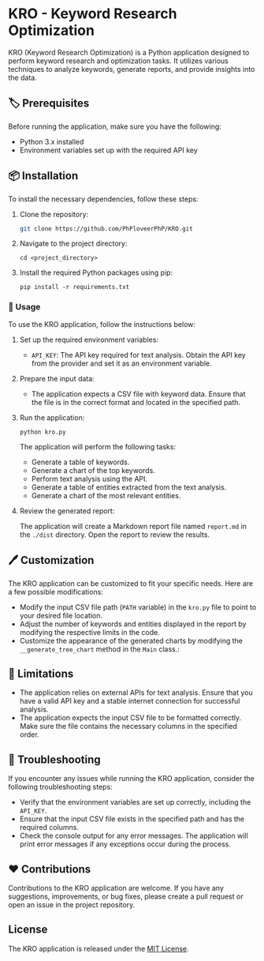 # KRO - Keyword Research Optimization

KRO (Keyword Research Optimization) is a Python application designed to perform keyword research and optimization tasks. It utilizes various techniques to analyze keywords, generate reports, and provide insights into the data.

## :label: Prerequisites

Before running the application, make sure you have the following:

- Python 3.x installed
- Environment variables set up with the required API key

## :package: Installation

To install the necessary dependencies, follow these steps:

1. Clone the repository:

   ```bash
   git clone https://github.com/PhPloveerPhP/KRO.git

2. Navigate to the project directory:

    ```
    cd <project_directory>
    ```

3. Install the required Python packages using pip:

   ```
   pip install -r requirements.txt
   ```

### 📄 Usage

To use the KRO application, follow the instructions below:

1. Set up the required environment variables:

   - `API_KEY`: The API key required for text analysis. Obtain the API key from the provider and set it as an environment variable.

2. Prepare the input data:

   - The application expects a CSV file with keyword data. Ensure that the file is in the correct format and located in the specified path.

3. Run the application:

   ```
   python kro.py
   ```

   The application will perform the following tasks:

   - Generate a table of keywords.
   - Generate a chart of the top keywords.
   - Perform text analysis using the API.
   - Generate a table of entities extracted from the text analysis.
   - Generate a chart of the most relevant entities.

4. Review the generated report:

   The application will create a Markdown report file named `report.md` in the `./dist` directory. Open the report to review the results.

## :pen: Customization

The KRO application can be customized to fit your specific needs. Here are a few possible modifications:

- Modify the input CSV file path (`PATH` variable) in the `kro.py` file to point to your desired file location.
- Adjust the number of keywords and entities displayed in the report by modifying the respective limits in the code.
- Customize the appearance of the generated charts by modifying the `__generate_tree_chart` method in the `Main` class.:

##  :construction: Limitations

- The application relies on external APIs for text analysis. Ensure that you have a valid API key and a stable internet connection for successful analysis.
- The application expects the input CSV file to be formatted correctly. Make sure the file contains the necessary columns in the specified order.

## :wrench: Troubleshooting

If you encounter any issues while running the KRO application, consider the following troubleshooting steps:

- Verify that the environment variables are set up correctly, including the `API_KEY`.
- Ensure that the input CSV file exists in the specified path and has the required columns.
- Check the console output for any error messages. The application will print error messages if any exceptions occur during the process.

## :heart: Contributions

Contributions to the KRO application are welcome. If you have any suggestions, improvements, or bug fixes, please create a pull request or open an issue in the project repository.

## License

The KRO application is released under the [MIT License](https://opensource.org/licenses/MIT).
